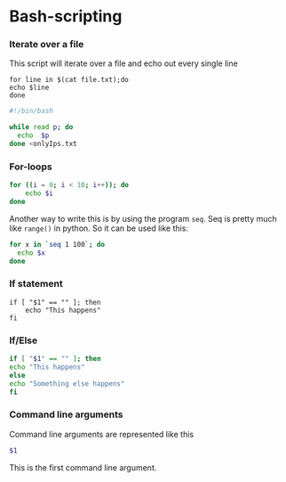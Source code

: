 # Bash-scripting

### Iterate over a file

This script will iterate over a file and echo out every single line

```
for line in $(cat file.txt);do
echo $line
done
```


```bash
#!/bin/bash

while read p; do
  echo  $p
done <onlyIps.txt
```

### For-loops

```bash
for ((i = 0; i < 10; i++)); do
    echo $i
done
```

Another way to write this is by using the program `seq`. Seq is pretty much like `range()` in python. So it can be used like this:

```bash
for x in `seq 1 100`; do
  echo $x
done
```

### If statement

```
if [ "$1" == "" ]; then
    echo "This happens"
fi
```

### If/Else

```bash
if [ "$1" == "" ]; then
echo "This happens"
else
echo "Something else happens"
fi
```

### Command line arguments

Command line arguments are represented like this

```bash
$1
```
This is the first command line argument.